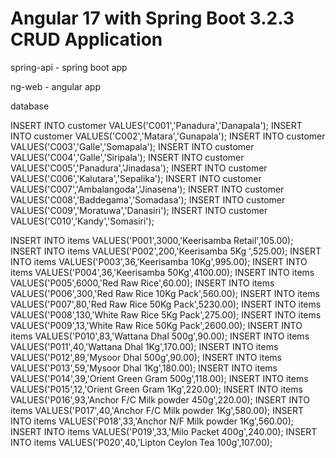 # Angular 17 with Spring Boot 3.2.3 CRUD Application
spring-api - spring boot app

ng-web - angular app

database 

INSERT INTO customer VALUES('C001','Panadura','Danapala');
INSERT INTO customer VALUES('C002','Matara','Gunapala');
INSERT INTO customer VALUES('C003','Galle','Somapala');
INSERT INTO customer VALUES('C004','Galle','Siripala');
INSERT INTO customer VALUES('C005','Panadura','Jinadasa');
INSERT INTO customer VALUES('C006','Kalutara','Sepalika');
INSERT INTO customer VALUES('C007','Ambalangoda','Jinasena');
INSERT INTO customer VALUES('C008','Baddegama','Somadasa');
INSERT INTO customer VALUES('C009','Moratuwa','Danasiri');
INSERT INTO customer VALUES('C010','Kandy','Somasiri');

INSERT INTO items VALUES('P001',3000,'Keerisamba Retail',105.00);
INSERT INTO items VALUES('P002',200,'Keerisamba 5Kg ',525.00);
INSERT INTO items VALUES('P003',36,'Keerisamba 10Kg',995.00);
INSERT INTO items VALUES('P004',36,'Keerisamba 50Kg',4100.00);
INSERT INTO items VALUES('P005',6000,'Red Raw Rice',60.00);
INSERT INTO items VALUES('P006',300,'Red Raw Rice 10Kg Pack',560.00);
INSERT INTO items VALUES('P007',80,'Red Raw Rice 50Kg Pack',5230.00);
INSERT INTO items VALUES('P008',130,'White Raw Rice 5Kg Pack',275.00);
INSERT INTO items VALUES('P009',13,'White Raw Rice 50Kg Pack',2600.00);
INSERT INTO items VALUES('P010',83,'Wattana Dhal 500g',90.00);
INSERT INTO items VALUES('P011',40,'Wattana Dhal 1Kg',170.00);
INSERT INTO items VALUES('P012',89,'Mysoor Dhal 500g',90.00);
INSERT INTO items VALUES('P013',59,'Mysoor Dhal 1Kg',180.00);
INSERT INTO items VALUES('P014',39,'Orient Green Gram 500g',118.00);
INSERT INTO items VALUES('P015',12,'Orient Green Gram 1Kg',220.00);
INSERT INTO items VALUES('P016',93,'Anchor F/C Milk powder 450g',220.00);
INSERT INTO items VALUES('P017',40,'Anchor F/C Milk powder 1Kg',580.00);
INSERT INTO items VALUES('P018',33,'Anchor N/F Milk powder 1Kg',560.00);
INSERT INTO items VALUES('P019',33,'Milo Packet 400g',240.00);
INSERT INTO items VALUES('P020',40,'Lipton Ceylon Tea 100g',107.00);
